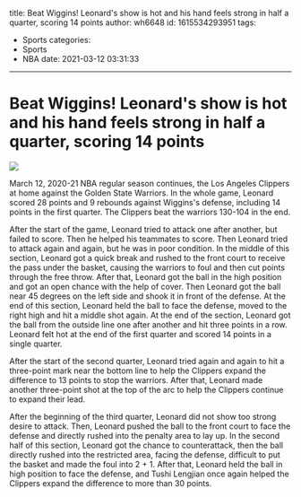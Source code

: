 title: Beat Wiggins! Leonard's show is hot and his hand feels strong in half a quarter, scoring 14 points
author: wh6648
id: 1615534293951
tags: 
- Sports
categories: 
- Sports
- NBA
date: 2021-03-12 03:31:33
---
# Beat Wiggins! Leonard's show is hot and his hand feels strong in half a quarter, scoring 14 points
![](https://p1.itc.cn/images01/20210312/6becea6f427a49b4995f9b003247fa8d.jpeg)


March 12, 2020-21 NBA regular season continues, the Los Angeles Clippers at home against the Golden State Warriors. In the whole game, Leonard scored 28 points and 9 rebounds against Wiggins's defense, including 14 points in the first quarter. The Clippers beat the warriors 130-104 in the end.

After the start of the game, Leonard tried to attack one after another, but failed to score. Then he helped his teammates to score. Then Leonard tried to attack again and again, but he was in poor condition. In the middle of this section, Leonard got a quick break and rushed to the front court to receive the pass under the basket, causing the warriors to foul and then cut points through the free throw. After that, Leonard got the ball in the high position and got an open chance with the help of cover. Then Leonard got the ball near 45 degrees on the left side and shook it in front of the defense. At the end of this section, Leonard held the ball to face the defense, moved to the right high and hit a middle shot again. At the end of the section, Leonard got the ball from the outside line one after another and hit three points in a row. Leonard felt hot at the end of the first quarter and scored 14 points in a single quarter.

After the start of the second quarter, Leonard tried again and again to hit a three-point mark near the bottom line to help the Clippers expand the difference to 13 points to stop the warriors. After that, Leonard made another three-point shot at the top of the arc to help the Clippers continue to expand their lead.

After the beginning of the third quarter, Leonard did not show too strong desire to attack. Then, Leonard pushed the ball to the front court to face the defense and directly rushed into the penalty area to lay up. In the second half of this section, Leonard got the chance to counterattack, then the ball directly rushed into the restricted area, facing the defense, difficult to put the basket and made the foul into 2 + 1. After that, Leonard held the ball in high position to face the defense, and Tushi Lengjian once again helped the Clippers expand the difference to more than 30 points.

